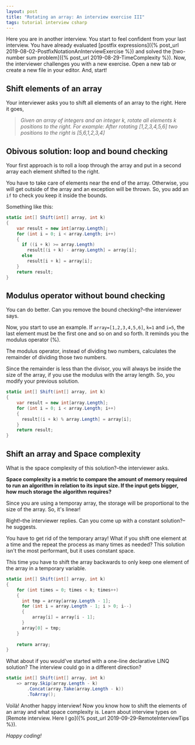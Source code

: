 ```yaml
---
layout: post
title: "Rotating an array: An interview exercise III"
tags: tutorial interview csharp
---
```


Here you are in another interview. You start to feel confident from your last interview. You have already evaluated [postfix expressions]({% post_url 2019-08-02-PostfixNotationAnInterviewExercise %}) and solved the [two-number sum problem]({% post_url 2019-08-29-TimeComplexity %}). Now, the interviewer challenges you with a new exercise. Open a new tab or create a new file in your editor. And, start!

## Shift elements of an array

Your interviewer asks you to shift all elements of an array to the right. Here it goes,

> _Given an array of integers and an integer k, rotate all elements k positions to the right. For example: After rotating [1,2,3,4,5,6] two positions to the right is [5,6,1,2,3,4]_

## Obivous solution: loop and bound checking

Your first approach is to roll a loop through the array and put in a second array each element shifted to the right.

You have to take care of elements near the end of the array. Otherwise, you will get outside of the array and an exception will be thrown. So, you add an `if` to check you keep it inside the bounds.

Something like this:

```csharp
static int[] Shift(int[] array, int k)
{
    var result = new int[array.Length];
    for (int i = 0; i < array.Length; i++)
    {
      if ((i + k) >= array.Length)
        result[(i + k) - array.Length] = array[i];
      else
        result[i + k] = array[i];
    }
    return result;
}
```

## Modulus operator without bound checking

You can do better. Can you remove the bound checking?–the interviewer says.

Now, you start to use an example. If `array=[1,2,3,4,5,6]`, `k=1` and `i=5`, the last element must be the first one and so on and so forth. It reminds you the modulus operator (%). 

The modulus operator, instead of dividing two numbers, calculates the remainder of dividing those two numbers.

Since the remainder is less than the divisor, you will always be inside the size of the array, if you use the modulus with the array length. So, you modify your previous solution.

```csharp
static int[] Shift(int[] array, int k)
{
    var result = new int[array.Length];
    for (int i = 0; i < array.Length; i++)
    {
      result[(i + k) % array.Length] = array[i];
    }
    return result;
}
```

## Shift an array and Space complexity

What is the space complexity of this solution?–the interviewer asks.

**Space complexity is a metric to compare the amount of memory required to run an algorithm in relation to its input size. If the input gets bigger, how much storage the algorithm requires?**

Since you are using a temporay array, the storage will be proportional to the size of the array. So, it's linear!

Right!–the interviewer replies. Can you come up with a constant solution?–he suggests.

You have to get rid of the temporary array! What if you shift one element at a time and the repeat the process as many times as needed? This solution isn't the most performant, but it uses constant space.

This time you have to shift the array backwards to only keep one element of the array in a temporary variable.

```csharp
static int[] Shift(int[] array, int k)
{ 
    for (int times = 0; times < k; times++)
    {
      int tmp = array[array.Length - 1];
      for (int i = array.Length - 1; i > 0; i--)
      {
          array[i] = array[i - 1];
      }
      array[0] = tmp;
    }
        
    return array;
}
```

What about if you would've started with a one-line declarative LINQ solution? The interview could go in a different direction?

```csharp
static int[] Shift(int[] array, int k)
    => array.Skip(array.Length - k)
        .Concat(array.Take(array.Length - k))
        .ToArray();
```

Voilà! Another happy interview! Now you know how to shift the elements of an array and what space complexity is. Learn about interview types on [Remote interview. Here I go]({% post_url 2019-09-29-RemoteInterviewTips %}).

_Happy coding!_





